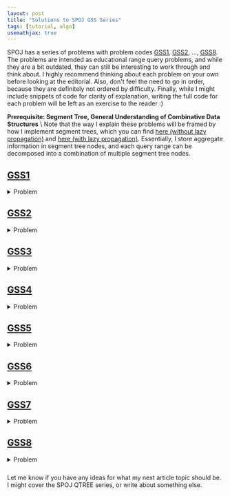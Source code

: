 ```yaml
---
layout: post
title: "Solutions to SPOJ GSS Series"
tags: [tutorial, algo]
usemathjax: true
---
```


SPOJ has a series of problems with problem codes [GSS1](https://www.spoj.com/problems/GSS1/), [GSS2](https://www.spoj.com/problems/GSS2/), ..., [GSS8](https://www.spoj.com/problems/GSS8). The problems are intended as educational range query problems, and while they are a bit outdated, they can still be interesting to work through and think about. I highly recommend thinking about each problem on your own before looking at the editorial. Also, don't feel the need to go in order, because they are definitely not ordered by difficulty. Finally, while I might include snippets of code for clarity of explanation, writing the full code for each problem will be left as an exercise to the reader :)

**Prerequisite: Segment Tree, General Understanding of Combinative Data Structures** \\
Note that the way I explain these problems will be framed by how I implement segment trees, which you can find [here (without lazy propagation)](https://github.com/mzhang2021/cp-library/blob/master/implementations/data-structures/SegmentTreeNode.h) and [here (with lazy propagation)](https://github.com/mzhang2021/cp-library/blob/master/implementations/data-structures/SegmentTreeNodeLazy.h). Essentially, I store aggregate information in segment tree nodes, and each query range can be decomposed into a combination of multiple segment tree nodes.

## [GSS1](https://www.spoj.com/problems/GSS1/)

<details markdown="1" style="margin-bottom: 5%"><summary>Problem</summary>

Given an array $\|a_i\| \leq 15007$ of size $n \leq 5 \cdot 10^4$, answer $m$ queries of the following form: given $(x, y)$, find

$$
\max_{x \leq i \leq j \leq y} (a_i + \dots + a_j)
$$

In other words, find the maximum subarray sum of the subarray $a[x, y]$.

*For some reason the problem provides no bounds on $m$.*

<details markdown="1" style="margin-bottom: 5%"><summary>Solution</summary>
The trick for any segment tree problem is the following:
1. Figure out what information we need to store in the nodes.
2. Figure out how to combine two nodes.

In this case, it might help to start with thinking about how combining two nodes works, as that will guide us to know what info we need to maintain. Let's say we're considering the node representing range $[l, r]$ which is merged from two child nodes $[l, m]$ and $[m + 1, r]$, where $m = \lfloor \frac{l + r}{2} \rfloor$. The maximum subarray sum in $a[l, r]$ could fall into one of three cases:
1. It lies solely in the range $[l, m]$.
2. It lies solely in the range $[m + 1, r]$
3. It exists in both halves.

In the first and second case, we just take the maximum subarray sum computed in the child nodes. In the third case, the optimal subarray would consist of some suffix of the range $[l, m]$ and some prefix of the range $[m + 1, r]$. We can also compute the maximum prefix and suffix sum for each node, so that case 3 is simply reduced to the maximum suffix in the left child plus the maximum prefix in the right child. So this tells us what info we need to store in each node: the maximum subarray sum, the maximum prefix sum, the maximum suffix sum, and the total sum. We get the following method for updating:
```c++
// in my template the function signature is pull(a, b), but I'm using merge(left, right) here instead for clarity
void merge(Node left, Node right) {
    maxSum = max({left.maxSum, right.maxSum, left.maxSuffix + right.maxPrefix});
    maxPrefix = max(left.maxPrefix, left.sum + right.maxPrefix);
    maxSuffix = max(right.maxSuffix, right.sum + left.maxSuffix);
    sum = left.sum + right.sum;
}
```

Be careful that you handle ranges of all negative numbers correctly, because the problem does not allow for non-empty subarrays.
</details>
</details>

## [GSS2](https://www.spoj.com/problems/GSS2/)

<details markdown="1" style="margin-bottom: 5%"><summary>Problem</summary>

*The original problem statement is very obviously poorly translated, so I literally had to read the comments to understand the problem.*

Given an array $\|a_i\| \leq 10^5$ of size $n \leq 10^5$, answer $q \leq 10^5$ queries of the following form: given $(x, y)$, find

$$
\max_{x \leq i \leq j \leq y} (a_i + \dots + a_j)
$$

but with the extra condition that duplicate elements are ignored. So for example, if some subarray contains three copies of $2$, we only add $2$ once.

<details markdown="1" style="margin-bottom: 5%"><summary>Solution</summary>
The extra condition of ignoring duplicates makes a direct online approach with segment tree difficult, because we don't have a concise way of maintaining the set of all elements that have at least one occurrence in each node. So let's consider an offline approach.

There's a general sweepline approach for solving range query problems offline: sweep from left to right while updating some sort of data structure. When you encounter the right endpoint of some query, use the data structure to find the answer for that query.

In this case, our data structure will be an array $p$, where $p_i$ represents the maximum subarray sum excluding duplicates with left endpoint beginning at index $i$. We will also maintain an array $last_x$ storing the rightmost index with value $x$ in the array that we've encountered in our sweepline so far.

Let's see what happens when we encounter $a_i$ in our sweepline. $a_i$ could contribute to every subarray beginning at $last_{a_i} + 1, last_{a_i} + 2, \dots, i$. It cannot contribute to a subarray beginning at $last_{a_i}$ or earlier, since such a subarray would already contain a copy of $a_i$ at index $last_{a_i}$ if it were to also include $a_i$, and duplicate elements only get added once. So we perform the following update:
```c++
for (int index=last[a[i]]+1; index<=i; index++) {
    sum[index] += a[i];
    p[index] = max(p[index], sum[index]);
}
```
Then, when we encounter some query $(l, r)$, its answer is simply

$$
\max_{i=l}^r p_i
$$

This offline algorithm runs in $\mathcal O(n(n + q))$, so let's now boost the efficiency to $\mathcal O((n + q) \log n)$ by upgrading $p$ to a segment tree. We need a segment tree that can handle the following operations:
1. Add $x$ to all $a_i$ in some range.
2. Query for the maximum $p_i$ in some range.

After every operation, $p_i := \max(p_i, a_i)$, so $p_i$ is the maximum of all values $a_i$ ever changed into.

Believe it or not, this is possible with a segment tree, and is described in the "Historic Information" section of this [segment tree beats](https://codeforces.com/blog/entry/57319) tutorial.

<details markdown="1" style="margin-bottom: 5%"><summary>The Idea</summary>
We maintain four values in each segment tree node: `a, p, lazy, historic_lazy`. Whenever we propagate lazy values, we do `historic_lazy = max(historic_lazy, lazy + propagated_historic_lazy)` and `lazy += propagated_lazy`. Whenever we apply the pending lazy update, we do `p = max(p, a + historic_lazy)` and `a += lazy`. And finally, when we merge, we do `p = max(left.p, right.p)` and `a = max(left.a, right.a)`. Take a moment to think about why this works, and why an additional `historic_lazy` value is necessary (i.e. why can't we just use one lazy value?).
</details>

That's it! We've successfully solved this problem in $\mathcal O((n + q) \log n)$. Personally, I think this is the hardest GSS problem out of the entire series.

</details>
</details>

## [GSS3](https://www.spoj.com/problems/GSS3/)

<details markdown="1" style="margin-bottom: 5%"><summary>Problem</summary>

Given an array $\|a_i\| \leq 10^4$ of size $n \leq 5 \cdot 10^4$, process $m \leq 5 \cdot 10^4$ queries of two types:
1. Set $a_x := y$.
2. Given $(x, y)$, find

$$
\max_{x \leq i \leq j \leq y} (a_i + \dots + a_j)
$$

In other words, find the maximum subarray sum of the subarray $a[x, y]$.

<details markdown="1" style="margin-bottom: 5%"><summary>Solution</summary>
This is just GSS1 with updates. The update method doesn't change any of the above logic.
</details>
</details>

## [GSS4](https://www.spoj.com/problems/GSS4/)

<details markdown="1" style="margin-bottom: 5%"><summary>Problem</summary>

Given an array of $a_i$ of size $n \leq 10^5$, process $m \leq 10^5$ queries of two types:
1. Given $(x, y)$, perform $a_i := \lfloor \sqrt a_i \rfloor$ for $x \leq i \leq y$.
2. Given $(x, y)$, find $\sum_{i=x}^y a_i$.

Constraints on $a_i$: $a_i > 0, \sum_{i=1}^n a_i \leq 10^{18}$

<details markdown="1" style="margin-bottom: 5%"><summary>Solution</summary>
The first operation is difficult to handle with traditional lazy propagation, because it's not clear how applying the square root operation to a subarray affects the sum of that subarray. Let's consider the naive way of updating the segment tree: we traverse all the way down to each leaf node in the range and update them directly, giving us $\mathcal O(n)$ per query. While that's obviously too slow, it's actually not far off from the right idea.

We will use the same idea as [segment tree beats](https://codeforces.com/blog/entry/57319) (don't worry, this is easier than the proof for segment tree beats). Observe that for $a_i \leq 10^{18}$, we can only apply $a_i := \lfloor \sqrt a_i \rfloor$ 6 times before $a_i$ converges to 1. So let's say you're currently at some node, and you want to apply the square root operation to all elements in the range covered by that node. If all the elements are 1, applying the square root operation on them again is useless, so we can just stop traversing further.

Let's prove a bound of $\mathcal O((n + m) \log n)$ from that optimization. Consider the following diagram:

![image 1]({{ site.baseurl }}/assets/images/gss-1.png)

We will refer to the blue nodes as *ordinary nodes* and the green nodes as *extra nodes* (the same terminology used in the segment tree beats blog). Ordinary nodes are nodes we would visit in standard segment tree anyways. In the naive algorithm, we would also visit all the extra nodes, which could be $\mathcal O(n)$ per query. We will keep some counter on each leaf node representing how many more times we can apply the square root operation to that element before it reduces to 1 (the red numbers in the diagram). The counter can be at most 6 for each leaf node. Finally, we keep some counter on each non-leaf node that equals the sum of the counters of its children. Let $\Phi$ equal the sum of all counters written on all nodes in the tree. What is the initial value of $\Phi$? It is $\mathcal O(n \log n)$.

<details markdown="1" style="margin-bottom: 5%"><summary>Why?</summary>
Each leaf node contributes at most +6 to the counter of every ancestor. There are $\mathcal O(\log n)$ ancestors per leaf node, so each leaf node contributes $+6 \log n$ to $\Phi$. Thus, summing up the total contribution from all leaf nodes gives $\Phi = 6n \log n$, or $\mathcal O(n \log n)$.
</details>

The number of ordinary nodes we visit is $\mathcal O(m \log n)$, since that's just standard segment tree. Under what cases will we visit an extra node? We visit an extra node whenever there exists a non-one element in that subtree, aka if the counter on the extra node is positive. So after the operation, that counter and thus $\Phi$ will decrease by one, because we will have square rooted some leaf node in that subtree. Thus, every movement to an extra node is accounted for by 1 unit of $\Phi$, so the total amount of times we visit some extra node is bounded by the initial value of $\Phi$, or $\mathcal O(n \log n)$. The total complexity is therefore $\mathcal O((n + m) \log n)$.

</details>
</details>

## [GSS5](https://www.spoj.com/problems/GSS5/)

<details markdown="1" style="margin-bottom: 5%"><summary>Problem</summary>

Given an array of $\|a_i\| \leq 10^4$ of size $n \leq 10^4$, process $m \leq 10^4$ queries of the following form: given $(x_1, y_1, x_2, y_2)$, find

$$
\max_{x_1 \leq i \leq y_1, x_2 \leq j \leq y_2} (a_i + \dots + a_j)
$$

where $x_1 \leq x_2$ and $y_1 \leq y_2$.

<details markdown="1" style="margin-bottom: 5%"><summary>Solution</summary>
First, read the solution for GSS1, as this problem will compute the same information in each segment tree node.

We will split the problem into two separate cases:

1. $[x_1, y_1]$ and $[x_2, y_2]$ form two disjoint intervals.
2. $[x_1, y_1]$ and $[x_2, y_2]$ overlap.

In the first case, the optimal subarray consists of some suffix of $a[x_1, y_1]$, the total sum of $a[y_1 + 1, x_2 - 1]$, and some prefix of $a[x_2, y_2]$. We can query for all three of those parts with the same segment tree used in GSS1.

In the second case, we have a few more possible cases, all handled with our segment tree:
1. The subarray starts in $[x_1, x_2]$ and ends in $[x_2, y_1]$.
2. The subarray starts in $[x_1, x_2]$ and ends in $[y_1, y_2]$.
3. The subarray starts in $[x_2, y_1]$ and ends in $[x_2, y_1]$.
4. The subarray starts in $[x_2, y_1]$ and ends in $[y_1, y_2]$.

Putting both cases together, the logic of each query looks something like this:
```c++
if (y1 <= x2) {
    Node a = st.query(x1, y1), b = st.query(y1, x2), c = st.query(x2, y2);
    cout << a.maxSuffix + b.sum + c.maxPrefix - arr[y1] - arr[x2] << "\n";
} else {
    Node a = st.query(x1, x2), b = st.query(x2, y1), c = st.query(y1, y2);
    cout << max({a.maxSuffix + b.maxPrefix - arr[x2], a.maxSuffix + b.sum + c.maxPrefix - arr[x2] - arr[y1],
                b.maxSum, b.maxSuffix + c.maxPrefix - arr[y1]}) << "\n";
}
```

</details>
</details>

## [GSS6](https://www.spoj.com/problems/GSS6/)

<details markdown="1" style="margin-bottom: 5%"><summary>Problem</summary>

Given an array of $\|a_i\| \leq 10^4$ of size $n \leq 10^5$, process $q \leq 10^5$ queries of four types:
1. Insert $y$ before index $x$ in the array (so the array size increases).
2. Delete the element at index $x$ (so the array size decreases).
3. Set $a_x := y$.
4. Given $(x, y)$, find

$$
\max_{x \leq i \leq j \leq y} (a_i + \dots + a_j)
$$

<details markdown="1" style="margin-bottom: 5%"><summary>Solution</summary>
This is GSS3, but you can now insert or delete elements from the array and change its size. Segment tree struggles with inserts and deletes, but luckily there's another combinative data structure that handles this with ease: [tre](https://cp-algorithms.com/data_structures/treap.html)[aps](https://codeforces.com/blog/entry/84017)!

Once you know what a treap's capabilities are, it should be apparent how this problem is solved. We store the same info from GSS1 in each treap node with the same merge function. Insert and delete can both be implemented as a series of split and merge functions. So this problem is solved in $\mathcal O(q \log n)$.

</details>
</details>

## [GSS7](https://www.spoj.com/problems/GSS7/)

<details markdown="1" style="margin-bottom: 5%"><summary>Problem</summary>

Given a tree of $n \leq 10^5$ nodes, each with some associated value $\|x_i\| \leq 10^4$, process $q \leq 10^5$ queries of two types:
1. Find the maximum subarray sum of the array formed from values on the path from node $a$ to $b$.
2. Set all values on the path from node $a$ to $b$ to $c$.

<details markdown="1" style="margin-bottom: 5%"><summary>Solution</summary>
This is GSS3 but on a tree. Luckily, there's a well-known way of adapting a range query solution to a tree with only an extra $\mathcal O(\log n)$ factor: [heavy light](https://cp-algorithms.com/graph/hld.html) [decomposition](https://codeforces.com/blog/entry/81317)!

Once you know what HLD's capabilities are, it should be apparent how this problem is solved. Just be wary that depending on how you implement HLD, the orientation may make a difference. To explain what I mean, take a look at the following code snippet below:
```c++
template<class B>
void process(int u, int v, B op) {
    bool s = false;
    for (; root[u]!=root[v]; u=par[root[u]]) {
        if (depth[root[u]] < depth[root[v]]) {
            swap(u, v);
            s ^= true;
        }
        op(pos[root[u]], pos[u], s);
    }
    if (depth[u] > depth[v]) {
        swap(u, v);
        s ^= true;
    }
    op(pos[u], pos[v], !s);
}

int query(int u, int v) {
    Node ls, rs;
    process(u, v, [this, &ls, &rs] (int l, int r, bool s) {
        Node cur = st.query(l, r);
        if (s) rs.merge(cur, rs);
        else ls.merge(cur, ls);
    });
    swap(ls.maxPrefix, ls.maxSuffix);
    Node ret;
    ret.merge(ls, rs);
    return ret.maxSum;
}
```
My full HLD implementation can be found [here](https://github.com/mzhang2021/cp-library/blob/master/implementations/graphs/HLD.h) and uses the same style as [this implementation](https://codeforces.com/blog/entry/22072). Essentially, the orientation of the segment tree is from smaller DFS time to larger DFS time (top to bottom). Therefore, I maintain the merged results of the query in two separate halves for two separate branches of the path connected by the LCA, and I swap the prefix and suffix of the left branch at the end to make its orientation consistent with the right half. If this doesn't make sense to you, try drawing out the diagram or tracing the code to see what happens if you don't account for orientation when merging.

</details>
</details>

## [GSS8](https://www.spoj.com/problems/GSS8/)

<details markdown="1" style="margin-bottom: 5%"><summary>Problem</summary>

Given an array of $a_i < 2^{32}$ of size $n \leq 10^5$, process $q \leq 10^5$ queries of four types:
1. Insert $val$ before index $pos$ in the array (so the array size increases).
2. Delete the element at index $pos$ (so the array size decreases).
3. Set $a_{pos} := val$.
4. Given $(l, r, k)$, find

$$
\sum_{i=l}^r a_i \cdot (i - l + 1)^k \mod 2^{32}
$$

where $k \leq 10$.

<details markdown="1" style="margin-bottom: 5%"><summary>Solution</summary>
Finally a problem that isn't a variation of GSS1! First off, we can handle the insert and delete operations with a [tre](https://cp-algorithms.com/data_structures/treap.html)[aps](https://codeforces.com/blog/entry/84017). The tricky part is going to be figuring out how to calculate the fourth operation.

Since $k$ is small, we can compute $ans[0], ans[1], \dots, ans[10]$ in each treap node. This way, we just print $ans[k]$ from the correct node to answer each query.

Consider the following small example: we are merging two nodes. The left node represents the array $[a_1, a_2]$ and the right node represents the array $[a_3, a_4]$. Say we've already computed $ans[k]$ in both nodes, and we want to compute $ans[k]$ for the merging of both nodes. In other words, we want:

$$
ans_l[k] = a_1 \cdot 1^k + a_2 \cdot 2^k \\
ans_r[k] = a_3 \cdot 1^k + a_4 \cdot 2^k \\
merge(ans_l[k], ans_r[k]) = ans[k] = a_1 \cdot 1^k + a_2 \cdot 2^k + a_3 \cdot 3^k + a_4 \cdot 4^k
$$

The first half of what we want is just $ans_l[k]$. The second half is almost $ans_r[k]$, except the base of each power term gets shifted up ($1^k$ becomes $3^k$, $2^k$ becomes $4^k$). Notice that each base gets shifted up by `size_of_left_node` (which I will denote as $size_l$), so we can rewrite the terms as $a_3 \cdot (1 + size_l)^k + a_4 \cdot (2 + size_l)^k$. There's a well-known theorem for expanding terms of the form $(a + b)^k$: the [Binomial Theorem](https://en.wikipedia.org/wiki/Binomial_theorem). So expanding yields:

$$
\begin{align*}
a_i \cdot ((i - size_l) + size_l)^k &= a_i \cdot \sum_{j=0}^k \left(\binom{k}{j} \cdot (i - size_l)^j \cdot (size_l)^{k-j}\right) \\
&= \sum_{j=0}^k \left(\binom{k}{j} \cdot (a_i (i - size_l)^j) \cdot (size_l)^{k-j}\right)
\end{align*}
$$

And when we sum up all of these for all $a_i$ in the right node:

$$
\sum_{\forall i} \sum_{j=0}^k \left(\binom{k}{j} \cdot (a_i (i - size_l)^j) \cdot (size_l)^{k-j}\right) \\
= \sum_{j=0}^k \left(\binom{k}{j} \cdot ans_r[j] \cdot (size_l)^{k-j}\right)
$$

This can be shown with some rearrangement of the terms.

So now, we've successfully shown how to compute the contribution of the right node to $ans[k]$ from $ans_r[0], ans_r[1], \dots, ans_r[k]$. After precomputing $(size_l)^j$ and $\binom{k}{j}$ for $0 \leq j, k \leq 10$, we can compute each of $ans[j]$ in $\mathcal O(k^2)$. The code for the merge function looks as follows:

```c++
treap->size = getSize(treap->l) + getSize(treap->r) + 1;
power[0] = 1;
for (int i=1; i<=MAXK; i++)
    power[i] = power[i-1] * (getSize(treap->l) + 1);
for (int i=0; i<=MAXK; i++) {
    treap->ans[i] = (treap->l ? treap->l->ans[i] : 0) + power[i] * treap->val;
    if (treap->r)
        for (int j=0; j<=i; j++)
            treap->ans[i] += choose[i][j] * power[i-j] * treap->r->ans[j];
}
```
*The code above differs slightly from the explanation because the treap merge actually consists of three parts: the left child, the right child, and the middle value stored in the current node.*

Thus, our final complexity is $\mathcal O(k^2 \log n)$ per query.

</details>
</details>

Let me know if you have any ideas for what my next article topic should be. I might cover the SPOJ QTREE series, or write about something else.